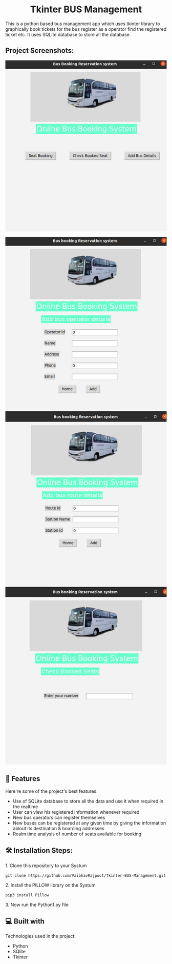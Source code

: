 <h1 align="center" id="title">Tkinter BUS Management</h1>

<p id="description">This is a python based bus management app which uses tkinter library to graphically book tickets for the bus register as a operator find the registered ticket etc. It uses SQLite database to store all the database.</p>

<h2>Project Screenshots:</h2>

![My Image](/ss1.png)

![My Image](/ss2.png)
![My Image](/ss3.png)
![My Image](/ss4.png)

  
  
<h2>🧐 Features</h2>

Here're some of the project's best features:

*   Use of SQLite database to store all the data and use it when required in the realtime
*   User can view his registered information whenever required
*   New bus operators can register themselves
*   New buses can be registered at any given time by giving the information ablout its destination & boarding addresses
*   Realm time analysis of number of seats available for booking

<h2>🛠️ Installation Steps:</h2>

<p>1. Clone this repository to your Systum</p>

```
git clone https://github.com/VaibhavRajpoot/Tkinter-BUS-Management.git
```

<p>2. Install the PILLOW library on the Systum</p>

```
pip3 install Pillow
```

<p>3. Now run the Python1.py file</p>

  
  
<h2>💻 Built with</h2>

Technologies used in the project:

*   Python
*   SQlite
*   Tkinter

